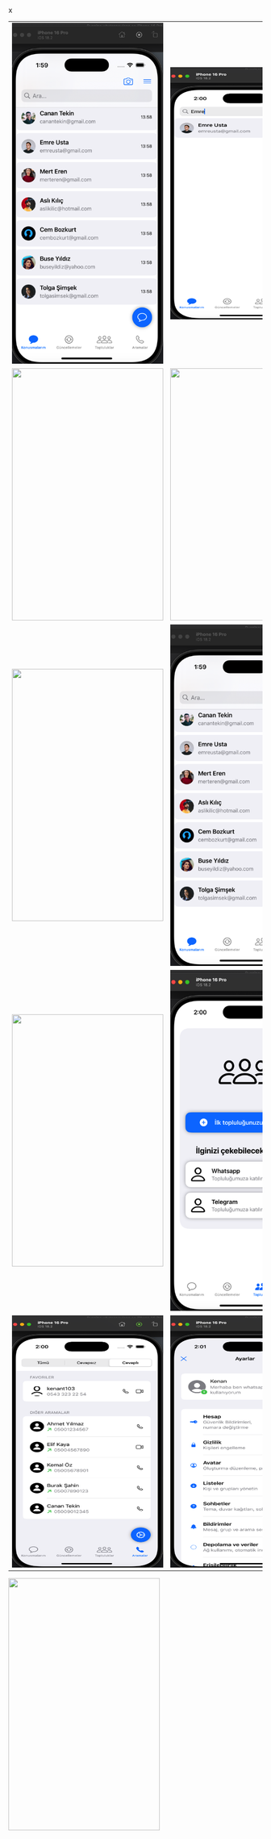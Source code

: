 <table>
  <tr>
<td><img src="https://github.com/kenantasdemir/basicwhatsappuiappswift/blob/main/assets/home.png"/></td>
<td><img src="https://github.com/kenantasdemir/basicwhatsappuiappswift/blob/main/assets/homesearch.png" width="300" height="500"/></td>

<td><img src="https://github.com/kenantasdemir/basicwhatsappuiappswift/blob/main/assets/chatscreen.png" width="300" height="500"/></td>

<td><img src="https://github.com/kenantasdemir/basicwhatsappuiappswift/blob/main/homecontactspermission.png" width="300" height="500"/></td>

  </tr>



  <tr>
    <td><img src="https://github.com/kenantasdemir/basicwhatsappuiappswift/blob/main/permissionconfirm.png" width="300" height="500"/></td>
<td><img src="https://github.com/kenantasdemir/basicwhatsappuiappswift/blob/main/contacts.png" width="300" height="500"/></td>
<td><img src="https://github.com/kenantasdemir/basicwhatsappuiappswift/blob/main/statuspage.png" width="300" height="500"/></td>

<td><img src="https://github.com/kenantasdemir/basicwhatsappuiappswift/blob/main/statuspagepermission.png" width="300" height="500"/></td>



  </tr>





  <tr>
    <td><img src="https://github.com/kenantasdemir/basicwhatsappuiappswift/blob/main/statuspageimages.png" width="300" height="500"/></td>
<td><img src="https://github.com/kenantasdemir/basicwhatsappuiappswift/blob/main/assets/home.png"/></td>
<td><img src="https://github.com/kenantasdemir/basicwhatsappuiappswift/blob/main/assets/homesearch.png" width="300" height="500"/></td>

<td><img src="https://github.com/kenantasdemir/basicwhatsappuiappswift/blob/main/assets/chatscreen.png" width="300" height="500"/></td>



  </tr>


  

  <tr>
    <td><img src="https://github.com/kenantasdemir/basicwhatsappuiappswift/blob/main/homecontactspermission.png" width="300" height="500"/></td>
<td><img src="https://github.com/kenantasdemir/basicwhatsappuiappswift/blob/main/assets/community.png"/></td>
<td><img src="https://github.com/kenantasdemir/basicwhatsappuiappswift/blob/main/assets/calls.png" width="300" height="500"/></td>

<td><img src="https://github.com/kenantasdemir/basicwhatsappuiappswift/blob/main/assets/missedcall.png" width="300" height="500"/></td>



  </tr>

  <tr>
    <td><img src="https://github.com/kenantasdemir/basicwhatsappuiappswift/blob/main/assets/answeredcalls.png" width="300" height="500"/></td>
     <td><img src="https://github.com/kenantasdemir/basicwhatsappuiappswift/blob/main/assets/settings.png" width="300" height="500"/></td>
  </tr>



x










  
</table>













<img src="https://raw.githubusercontent.com/kenantasdemir/eticaretappuiswift/main/intro.gif" width="300" height="500" />
